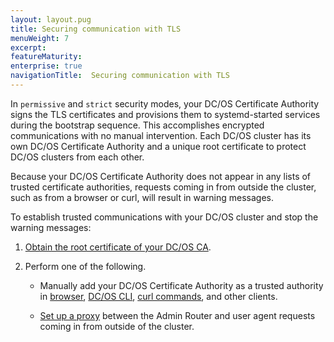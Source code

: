 ```yaml
---
layout: layout.pug
title: Securing communication with TLS
menuWeight: 7
excerpt:
featureMaturity:
enterprise: true
navigationTitle:  Securing communication with TLS
---
```



In `permissive` and `strict` security modes, your DC/OS Certificate Authority signs the TLS certificates and provisions them to systemd-started services during the bootstrap sequence. This accomplishes encrypted communications with no manual intervention. Each DC/OS cluster has its own DC/OS Certificate Authority and a unique root certificate to protect DC/OS clusters from each other. 

Because your DC/OS Certificate Authority does not appear in any lists of trusted certificate authorities, requests coming in from outside the cluster, such as from a browser or curl, will result in warning messages. 

To establish trusted communications with your DC/OS cluster and stop the warning messages:

1. [Obtain the root certificate of your DC/OS CA](/docs/1.9/networking/tls-ssl/get-cert/).

1. Perform one of the following.
   
     - Manually add your DC/OS Certificate Authority as a trusted authority in [browser](/docs/1.9/networking/tls-ssl/ca-trust-browser/), [DC/OS CLI](/docs/1.9/networking/tls-ssl/ca-trust-cli/), [curl commands](/docs/1.9/networking/tls-ssl/ca-trust-curl/), and other clients.

     - [Set up a proxy](/docs/1.9/networking/tls-ssl/haproxy-adminrouter/) between the Admin Router and user agent requests coming in from outside of the cluster. 

